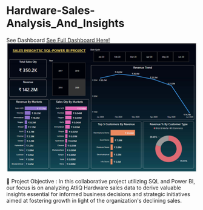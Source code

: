 # Hardware-Sales-Analysis_And_Insights
See Dashboard [See Full Dashboard Here!](https://app.powerbi.com/view?r=eyJrIjoiNDk0MzNkNTAtYzliMS00Y2E5LWFlZjAtZDkzN2JlYWIzN2RkIiwidCI6ImRmODY3OWNkLWE4MGUtNDVkOC05OWFjLWM4M2VkN2ZmOTVhMCJ9)
![See Report](Key_Insights.png)

🎯 Project Objective : 
In this collaborative project utilizing SQL and Power BI, our focus is on analyzing AtliQ Hardware sales data to derive valuable insights essential for informed business decisions and strategic initiatives aimed at fostering growth in light of the organization's declining sales.
